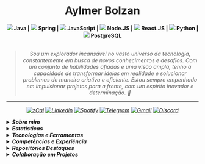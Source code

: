 <h1 align="center"> Aylmer Bolzan </h1>

<div align="center">
<b><img width="12"
  src="https://skillicons.dev/icons?i=java"> Java | <img width="12"
  src="https://skillicons.dev/icons?i=spring"> Spring | <img width="12"
  src="https://skillicons.dev/icons?i=javascript"> JavaScript | <img width="12"
  src="https://skillicons.dev/icons?i=nodejs"> Node.JS | <img width="12"
  src="https://skillicons.dev/icons?i=react"> React.JS | <img width="12"
  src="https://skillicons.dev/icons?i=python"> Python | <img width="12"
  src="https://skillicons.dev/icons?i=postgresql"> PostgreSQL</b>
<br>
<br>

<blockquote>
    <p><i>
        Sou um explorador incansável no vasto universo da tecnologia, constantemente em busca de novos conhecimentos e desafios. Com um conjunto de habilidades afiadas e uma visão ampla, tenho a capacidade de transformar ideias em realidade e solucionar problemas de maneira criativa e eficiente. Estou sempre empenhado em impulsionar projetos para a frente, com um espírito inovador e determinação. 🚀
</blockquote>
</div>

---

<div align="center">

[![zCal](https://img.shields.io/badge/Agenda-lavender?logo=googlemeet&logoColor=196ddb)](https://zcal.co/aylmerbolzan)
[![Linkedin](https://img.shields.io/badge/LinkedIn-lavender?logo=linkedin&logoColor=0077B5)](https://www.linkedin.com/in/aylmerbolzan)
[![Spotify](https://img.shields.io/badge/Spotify-lavender?logo=spotify)](https://open.spotify.com/user/aylmer.bolzan)
[![Telegram](https://img.shields.io/badge/Telegram-lavender?logo=telegram)](https://t.me/aylmerbolzan)
[![Gmail](https://img.shields.io/badge/Gmail-lavender?logo=gmail)](mailto:aylmer.bolzan@gmail.com)
[![Discord](https://img.shields.io/badge/Discord-lavender?logo=discord)](https://discord.com/users/930384476234743808)

</div>

<p>

<details closed>
<summary><strong>Sobre mim</strong></summary>

---

<div align="right" style="margin:auto">
        <img height="230em" src="https://github-readme-stats.vercel.app/api/top-langs/?username=aylmerbolzan&theme=dracula&custom_title=Linguagens%20que%20mais%20utilizo:"
       alt="Most used languages" align="right">
    </a>
</div>

Olá! Me chamo [**Aylmer Bolzan**](https://bento.me/aylmer).

Sou apaixonado por tecnologia desde muito jovem, sempre buscando conhecimento, novos desafios e voos longínquos.

Ao longo dos anos, tive a oportunidade incrível de trabalhar com profissionais talentosos e explorar diversas áreas do universo da tecnologia. Essa experiência me proporcionou habilidades valiosas e uma visão ampla sobre vários pontos que se conectam entre si.

Sou desenvolvedor full-stack, com expertise em desenvolvimento front-end e estou aprofundando cada vez mais meus conhecimentos em back-end. Além disso, já atuei em áreas correlacionadas como business intelligence, e-commerce, marketing e design, colaborando com equipes de alto nível.

Atualmente sou Desenvolvedor na E&L Produções de Software, idealizei o [SALVIA.eco.br](https://www.salvia.eco.br), e-commerce de biocosméticos, além de colaborar em projetos particulares e também em projetos open-source, adquirindo conhecimento e contribuindo com a comunidade, sempre em busca de aprendizado e crescimento na área.

Se você está procurando por alguém apaixonado por tecnologia, com experiência diversificada e sede de conhecimento, estou aqui pronto para encarar os desafios e fazer a diferença. Vamos juntos construir algo incrível!


</details>

<details closed>
<summary><strong>Estatísticas</strong></summary>
<div align="center">
<br>
<div style="display: flex; align-items: flex-start; gap: 10px; justify-content: center;">
  <img src="https://github-stats-alpha.vercel.app/api?username=aylmerbolzan&cc=2A2E36&tc=78d6f6&ic=fe6e95&bc=fff" alt="Profile" width="52%">
  <img src="https://github-readme-stats.vercel.app/api/wakatime?username=aylmerbolzan&theme=dracula&hide=text,git,other,xml&langs_count=6&range=last_7_days&custom_title=Desenvolvido%20essa%20semana:" alt="Wakatime Stats" width="46%">
</div>
<br>
<div style="display: flex; align-items: flex-start; gap: 10px; justify-content: center;">
  <img src="https://github-readme-streak-stats.herokuapp.com/?user=aylmerbolzan&theme=dracula&locale=pt_BR&fire=79DAFA&currStreakNum=fff&sideLabels=79DAFA" alt="Streaks" width="49%">
  <img src="https://github-readme-stats.vercel.app/api?username=aylmerbolzan&show_icons=true&theme=dracula&custom_title=Status%20do%20GitHub:" alt="Github Stats" width="46%">
</div>
<br>
<div style="display: flex; align-items: flex-start; gap: 10px; justify-content: center;">
  <img src="http://github-profile-summary-cards.vercel.app/api/cards/most-commit-language?username=aylmerbolzan&theme=dracula" alt="Top Language by Commit" width="40%">
  <img src="http://github-profile-summary-cards.vercel.app/api/cards/repos-per-language?username=aylmerbolzan&theme=dracula" alt="Top Language by Repo" width="40%">
</div>
<br>
<div style="display: flex; align-items: flex-start; gap: 10px; justify-content: center;">
  <img src="https://github-readme-activity-graph.vercel.app/graph?username=aylmerbolzan&bg_color=red&color=bd93f9&line=78d6f6&point=fff&area=true&custom_title=Gr%C3%A1fico%20de%20Contribui%C3%A7%C3%B5es%20Mensais:&hide_border=true" alt="Top Contribuition Graph" width="95%">
</div>
<br>
<div style="display: flex; align-items: flex-start; gap: 10px; justify-content: center;">
  <img src="http://github-profile-summary-cards.vercel.app/api/cards/profile-details?username=aylmerbolzan&theme=dracula" alt="Details" width="60%">
  <img src="http://github-profile-summary-cards.vercel.app/api/cards/productive-time?username=aylmerbolzan&theme=dracula&utcOffset=-3" alt="Commits" width="29%">
</div>
<br>
<div style="display: flex; align-items: flex-start; gap: 10px; justify-content: center;">
  <img src="https://github-profile-trophy.vercel.app/?username=aylmerbolzan&theme=dracula&margin-w=5&margin-h=5&column=-1" alt="Trophy" width="90%">
</div>
</a>
<br>
</div>
</details>

<details closed>
<summary><strong>Tecnologias e Ferramentas</strong></summary>


#### • Linguagens, Frameworks e Bibliotecas
![Java](https://custom-icon-badges.demolab.com/badge/-Java-a11015?style=flat&logo=java&logoColor=white)
![Python](https://img.shields.io/badge/Python-346fa0?style=flat&logo=python&logoColor=f7ca3e)
![JavaScript](https://img.shields.io/badge/JavaScript-ead41c?style=flat&logo=javascript&logoColor=323330)
![HTML5](https://img.shields.io/badge/HTML5-d84924?style=flat&logo=html5&logoColor=white)
![CSS3](https://img.shields.io/badge/CSS3-2449d8?style=flat&logo=css3&logoColor=white)
![Markdown](https://img.shields.io/badge/Markdown-000000?style=flat&logo=markdown&logoColor=white)
![Tailwind](https://img.shields.io/badge/Tailwind-35b3eb?style=flat&logo=tailwind-css&logoColor=white)
![Bootstrap](https://img.shields.io/badge/Bootstrap-6d11ea?style=flat&logo=bootstrap&logoColor=white)
![Spring](https://img.shields.io/badge/Spring-6aad3d?style=flat&logo=spring&logoColor=white)
![ReactJS](https://img.shields.io/badge/React.JS-2a2c2e?style=flat&logo=react&logoColor=61dafb)
![Axios](https://img.shields.io/badge/Axios-5527d8?style=flat&logo=axios&logoColor=white)

#### • IDEs, Editores e Extensões
![IntelliJ](https://img.shields.io/badge/IntelliJ%20IDEA-1a70a5?style=flat&logo=intellij-idea&logoColor=white)
![Eclipse](https://img.shields.io/badge/Eclipse-2d1e53?style=flat&logo=eclipse&logoColor=white)
![Visual Studio Code](https://img.shields.io/badge/Visual_Studio_Code-0073c2?style=flat&logo=visual%20studio%20code&logoColor=white)
![Notepad++](https://img.shields.io/badge/Notepad++-b0d579?style=flat&logo=notepad%2B%2B&logoColor=black)
![Repl.it](https://img.shields.io/badge/Repl.it-f26207?style=flat&logo=replit&logoColor=white)
![Prettier](https://img.shields.io/badge/Prettier-192931?style=flat&logo=prettier)
![ESLint](https://img.shields.io/badge/ESLint-4930bd?style=flat&logo=eslint&logoColor=7c7cea)

#### • Ambientes, Sistemas e Shells
![Docker](https://img.shields.io/badge/Docker-ffffff?style=flat&logo=docker&logoColor=#005a98)
![Github](https://img.shields.io/badge/Github-181717?style=flat&logo=github&logoColor=white)
![Node.JS](https://custom-icon-badges.demolab.com/badge/-Node.JS-679e58?style=flat&logo=node.js&logoColor=white)
![Git](https://img.shields.io/badge/Git-e44c30?style=flat&logo=git&logoColor=white)
![ZSH](https://img.shields.io/badge/zShell-ffffff?style=flat&logo=zsh)
![PowerShell](https://img.shields.io/badge/PowerShell-fff?style=flat&logo=powershell)

#### • Banco de Dados e Hosting
![PostgreSQL](https://img.shields.io/badge/PostgreSQL-30628a?style=flat&logo=postgresql&logoColor=white)
![SQLite](https://img.shields.io/badge/SQLite-c1cdda?style=flat&logo=sqlite&logoColor=1784ce)
![DBeaver](https://custom-icon-badges.demolab.com/badge/-DBeaver-8b7463?style=flat&logo=dbeaver&logoColor=white)
![Github Pages](https://img.shields.io/badge/GitHub%20Pages-c3c3c3?style=flat&logo=github&logoColor=black)
![Github Pages](https://img.shields.io/badge/Vercel-000000?style=flat&logo=vercel&logoColor=)

#### • Design
![Photoshop](https://img.shields.io/badge/Photoshop-001c33?style=flat&logo=Adobe%20Photoshop)
![Illustrator](https://img.shields.io/badge/Illustrator-632801?style=flat&logo=adobe%20illustrator)
![Lightroom](https://img.shields.io/badge/Lightroom-001c33?style=flat&logo=Adobe%20Lightroom)
![After Effects](https://img.shields.io/badge/After%20Effects-9a9aff?style=flat&logo=Adobe%20after%20effects&logoColor=37306f)
![Premiere](https://img.shields.io/badge/Premiere-280031?style=flat&logo=Adobe%20Premiere%20Pro)
![Figma](https://img.shields.io/badge/Figma-FFF?style=flat&logo=figma)
![Photopea](https://img.shields.io/badge/Photopea-1fa79a?style=flat&logo=photopea&logoColor=white)
![Sketch Up](https://img.shields.io/badge/Sketch%20Up-0951a0?style=flat&logo=sketchup&logoColor=white)
![Elementor](https://img.shields.io/badge/Elementor-8b0038?style=flat&logo=elementor&logoColor=white)
![Canva](https://img.shields.io/badge/Canva-00C4CC?&style=flat&logo=Canva&logoColor=white)

#### • E-commerce e Marketing
![Shopify](https://img.shields.io/badge/Shopify-74b02e?style=flat&logo=shopify&logoColor=white)
![Tray](https://img.shields.io/badge/Tray-0c084f?style=flat&logo=tray&logoColor=white)
![Magento](https://img.shields.io/badge/Magento-e65e20?style=flat&logo=magento&logoColor=white)
![Wordpress](https://img.shields.io/badge/WordPress-1f6f93?style=flat&logo=wordpress&logoColor=white)
![Yoast](https://img.shields.io/badge/Yoast-9d2666?style=flat&logo=yoast)
![Wix](https://img.shields.io/badge/Wix-1c1c1a?style=flat&logo=wix&logoColor=ecbc35)
![Joomla](https://img.shields.io/badge/Joomla-184170?style=flat&logo=joomla&logoColor=74b740)
![Blogger](https://img.shields.io/badge/Blogger-f25320?style=flat&logo=blogger&logoColor=white)
![Tag Manager](https://img.shields.io/badge/%20Tag%20Manager-83abeb?style=flat&logo=googletagmanager&logoColor=white)
![Page Speed](https://img.shields.io/badge/PageSpeed-d7d7d7?style=flat&logo=PageSpeedInsights)

#### • Analytics e Email Marketing
![Google Analytics](https://img.shields.io/badge/Google%20Analytics-e97600?style=flat&logo=google%20analytics&logoColor=white)
![Google Looker](https://img.shields.io/badge/Google%20Looker-3f7ee8?style=flat&logo=looker&logoColor=white)
![Hotjar](https://img.shields.io/badge/Hotjar-f24755?style=flat&logo=hotjar&logoColor=white)
![Wappalyzer](https://img.shields.io/badge/Wappalyzer-4208a4?style=flat&logo=wappalyzer&logoColor=white)
![Wakatime](https://img.shields.io/badge/WakaTime-000000?style=flat&logo=WakaTime&logoColor=white)
![Similar Web](https://img.shields.io/badge/Similar%20Web-092540?style=flat&logo=similarweb&logoColor=f28f00)
![SEMRush](https://img.shields.io/badge/SEMRush-fff?style=flat&logo=semrush&logoColor=)
![Meta Ads](https://custom-icon-badges.demolab.com/badge/-Meta%20Ads-1777f4?style=flat&logo=meta&logoColor=white)
![Google Ads](https://custom-icon-badges.demolab.com/badge/-Google%20Ads-5a5e61?style=flat&logo=googleads)
![Search Console](https://img.shields.io/badge/Search%20Console-dd4b39?style=flat&logo=googlesearchconsole&logoColor=white)
![Google My Business](https://img.shields.io/badge/Google%20My%20Business-4683e8?style=flat&logo=googlemybusiness&logoColor=white)
![Zoho Campaigns](https://img.shields.io/badge/Zoho%20Campaigns-d82325?style=flat&logo=zoho&logoColor=white)
![RD Station](https://img.shields.io/badge/RD%20Station-273b63?style=flat&logo=rider&logoColor=white)
![Mailchimp](https://img.shields.io/badge/Mailchimp-FFE01B?style=flat&logo=mailchimp&logoColor=black)

#### • OS e Ferramentas
![Linux](https://img.shields.io/badge/Linux-6073b5?style=flat&logo=Linux)
![Linux Mint](https://img.shields.io/badge/LinuxMint-gray?style=flat&logo=linuxmint)
![Windows](https://img.shields.io/badge/Windows-0073b5?style=flat&logo=windows&logoColor=white)
![Firefox](https://img.shields.io/badge/Firefox-485267?style=flat&logo=firefox)
![Google Sheets](https://img.shields.io/badge/Google%20Sheets-1f9c5f?style=flat&logo=google-sheets&logoColor=white)
![Miro](https://img.shields.io/badge/Miro-F7C922?style=flat&logo=Miro&logoColor=050036)
![TypeForm](https://custom-icon-badges.demolab.com/badge/TypeForm-262627?style=flat&logo=typeform&logoColor=white)
![Prezi](https://img.shields.io/badge/Prezi-2f7af2?style=flat&logo=prezi&logoColor=white)


</details>

<details closed>
<summary><strong>Competências e Experiência</strong></summary>

<br>

#### • Qualificação Profissional

---

<br>

[<img align="left" height="94px" width="94px" style="margin-right: 10px;" src="imgs/el.jpg"/>](https://www.el.com.br)

**Desenvolvedor** \
[**EL Produções de Software**](https://www.el.com.br) • Mar. 2023 - Atualmente \
Ferramentas & Tecnologias: `GWT`, `Java`, `React`, `PostgreSQL`, `Eclipse`, `DBeaver`, `Trello`, `outras...`

<br/>

[<img align="left" height="94px" width="94px" style="margin-right: 10px;" src="imgs/salvia.jpg"/>](https://www.salvia.eco.br)

**Co-Founder & CMO** \
[**SALVIA - Cosméticos Naturais**](https://www.salvia.eco.br) • Ago. 2018 - Fev. 2023 \
Ferramentas & Tecnologias: `Tray Commerce`, `Google Ads`, `Facebook Ads`, `Taboola Ads`, `Zoho Campaigns`, `outras...`

<br/>

[<img align="left" height="94px" width="94px" style="margin-right: 10px;" src="imgs/cpaps.jpg"/>](https://www.cpaps.com.br)

**Coordenador de E-commerce** \
[**CPAPS - Terapia do Sono**](https://www.cpaps.com.br) • Dez. 2017 - Mai. 2021 \
Ferramentas & Tecnologias: `Magento`, `Google Analytics`, `Hotjar`, `Google Tag Manager`, `RD Station`, `outras...`

<br/>

#### • Qualificação Acadêmica

---

<br>

[<img align="left" height="94px" width="94px" style="margin-right: 10px;" src="imgs/loiane.jpg"/>](https://loiane.training/)

**Loiane Training** \
[**Loiane Groner**](https://loiane.training/)

<details><summary>Credenciais e Certificados:</summary>
<br>

- [Curso de Java e Orientação a Objetos](https://drive.google.com/file/d/1_Kd2pGUdSe_oxvcJZm3_4_Yu685ZCnRI)
</details>

<br>

[<img align="left" height="94px" width="94px" style="margin-right: 10px;" src="imgs/oracle.jpg"/>](https://www.oracle.com/br/education/oracle-next-education/)

**Formação em Programação | T4** \
[**Oracle Next Education**](https://www.oracle.com/br/education/oracle-next-education/)

<details><summary>Credenciais e Certificados:</summary>
<br>

- [Formação Iniciante em Programação](https://cursos.alura.com.br/degree/certificate/a0cfcba8-2812-4edc-b48a-efff8c4bf9d9)
- [Git e GitHub: Controle e Compartilhamento de Código](https://cursos.alura.com.br/certificate/c631e3f3-50fc-4215-a002-1ef851f9be61)
- [JavaScript e HTML: Desenvolvimento de Jogo e Prática de Lógica de Programação](https://cursos.alura.com.br/certificate/e55a9862-4ca1-4018-9060-a6de6f170fff)
- [CSS Flexbox: Posicionamento de Elementos na Tela](https://cursos.alura.com.br/certificate/82b9cb2f-0082-4c43-98b1-57ed81fcdad9)
- [HTML5 e CSS3: Avançando no CSS](https://cursos.alura.com.br/certificate/58353d6f-ad6e-4a2a-a668-96776e805561)
- [HTML5 e CSS3: Formulários e Tabelas](https://cursos.alura.com.br/certificate/630d826f-3391-4575-a74c-9618738df000)
- [HTML5 e CSS3: Posicionamento, Listas e Navegação](https://cursos.alura.com.br/certificate/c6f1d50f-500d-4766-81ff-356403e181ea)
- [HTML5 e CSS3: Criando uma Página da Web](https://cursos.alura.com.br/certificate/eda0050a-773d-4a05-b1be-ac3b6fa2dd04)
</details>

<br>

[<img align="left" height="94px" width="94px" style="margin-right: 10px;" src="imgs/ifes.jpg"/>](https://reprograme-se.org.br)

**Desenvolvimento de Sistemas Web** \
[**IFES - Instituto Federal do Espírito Santo**](https://reprograme-se.org.br)

<details><summary>Credenciais e Certificados:</summary>
<br>

- [FIC 1 - Programação básica de aplicativos web - Front-end](https://drive.google.com/file/d/19jAoREoarh6C0nxoBRRTBx2ucKWrccn3/)
- [FIC 2 - Programação com JavaScript e o Framework Node.JS - Back-end](https://drive.google.com/file/d/14mGSkQcnAobiZEnX7PzyeDA7CBD4Gc6q/)
</details>

<br>

[<img align="left" height="94px" width="94px" style="margin-right: 10px;" src="imgs/ecbr.jpg"/>](https://www.ecommercebrasil.com.br)

**E-commerce Brasil** \
[**ECBR**](https://www.ecommercebrasil.com.br)

<details><summary>Credenciais e Certificados:</summary>
<br>

- [Imersão em Gestão de E-commerce](https://credencial.imasters.com.br/certificados/imprimir_do_evento/b93a105e78e400ada7acfe6facb4911c64c0da91)
- [Big Solution Customer Experience](https://drive.google.com/file/d/1kR6MAvFcxYAgDqZhSFaAYABzxWvXQsf2/view?usp=sharing)
- [The Future of E-Commerce - Edição Logística](https://drive.google.com/file/d/12TJjmBV21yqhe0w5drID2MkkcDekReWR/view?usp=sharing)
- [Fórum E-Commerce Brasil 2018](https://drive.google.com/file/d/1XkNNTnjdLs4Q87UE5HxpQvY2QaySnzFx/view?usp=sharing)
- [Fórum E-Commerce Brasil 2019](https://drive.google.com/file/d/1pQwnHjqAwBE8WPV8aVSf8dYN-YCg_2q8/view)
- [Fórum E-Commerce Brasil 2020](https://drive.google.com/file/d/13dER-Tqd3uYZY2Xp1FytGmBHRn3Fisye/view?usp=sharing)
</details>

<br>

[<img align="left" height="94px" width="94px" style="margin-right: 10px;" src="imgs/ii.jpg"/>](https://www.internetinnovation.com.br)

**Digital Business School** \
[**Internet Innovation**](https://www.internetinnovation.com.br)

<details><summary>Credenciais e Certificados:</summary>
<br>

- [Google Analytics](https://drive.google.com/file/d/1P-Z66UMp9YMgzf9VA8I0izHoRIbS8f1f/view?usp=sharing)
- [Google Tag Manager](https://drive.google.com/file/d/1h-WnEhZLK52uvDq4tGbJJ0YfEzqSNGTz/view?usp=sharing)
- [Google Ads](https://drive.google.com/file/d/11BKDo2HeS1WoFWQvaRe9J6XupADM3YfZ/view?usp=sharing)
</details>

<br>

[<img align="left" height="94px" width="94px" style="margin-right: 10px;" src="imgs/gab.jpg"/>](https://analytics.google.com/analytics/academy/)

**Google Analytics for Business** \
[**Google Analytics Academy**](https://analytics.google.com/analytics/academy/)

<details><summary>Credenciais e Certificados:</summary>
<br>

- [Advanced Google Analytics](https://analytics.google.com/analytics/academy/certificate/47Pg7Vo3Rcaw50I4U-bnHQ)
- [Introduction to Data Studio](https://analytics.google.com/analytics/academy/certificate/B51fnXmkRIuewI72gr3KRg)
- [Google Analytics for Beginners](https://analytics.google.com/analytics/academy/certificate/U5jc3Yl3SxeKXoMxDSNWxQ)
</details>

<br>


[<img align="left" height="94px" width="94px" style="margin-right: 10px;" src="imgs/dsa.jpg"/>](https://www.rockcontent.com.br)

**Data Science Academy** \
[**DSA**](https://www.rockcontent.com.br)

<details><summary>Credenciais e Certificados:</summary>
<br>

- [Introdução à Ciência de Dados 3.0](https://drive.google.com/file/d/1u5r_QVBqor5MV-8dZcAcnJkxc-68oYqE/view?usp=sharing)
- [Big Data Fundamentos 3.0](https://drive.google.com/file/d/1TnPpdJjtrkWWqPwkMn6vOvlFp9m42Gzt/view?usp=sharing)
</details>

<br>


[<img align="left" height="94px" width="94px" style="margin-right: 10px;" src="imgs/rockcontent.jpg"/>](https://www.rockcontent.com.br)

**Rock University** \
[**Rock Content**](https://www.rockcontent.com.br)

<details><summary>Credenciais e Certificados:</summary>
<br>

- [Conversion Rate Optimization (CRO)](https://drive.google.com/file/d/1IlNjXgsnwP8cFR0qIOjtA7bC7abcWGp6/view?usp=sharing)
- [Branding](https://drive.google.com/file/d/1ZEtnuetVjLW8ClUXfPSky2Rh3TACUt3w/view?usp=sharing)
</details>

<br>


[<img align="left" height="94px" width="94px" style="margin-right: 10px;" src="imgs/rd.jpg"/>](https://www.rdstation.com.br)

**RD University** \
[**RD Station**](https://www.rdstation.com.br)

<details><summary>Credenciais e Certificados:</summary>
<br>

- [Aprofundamento em Email Marketing e Automação](https://drive.google.com/file/d/1dVF8AmjTFD0sQrn8gTF45L_bTY0_Y2Lx/view?usp=sharing)
</details>

<br>

</details>

<details closed>


<summary><strong>Repositórios Destaques</strong></summary>
<br>
<div align="center">

<div style="display: flex; align-items: flex-start; gap: 10px; justify-content: center;">
  <a href="https://github.com/aylmerbolzan/1-Hackaton-Reprograme-se"><img src="https://github-readme-stats.vercel.app/api/pin/?username=aylmerbolzan&repo=1-Hackaton-Reprograme-se&theme=dracula" alt="Hackaton" ></a>
  <a href="https://github.com/aylmerbolzan/As-Aventuras-de-Maite"><img src="https://github-readme-stats.vercel.app/api/pin/?username=aylmerbolzan&repo=As-Aventuras-de-Maite&theme=dracula" alt="As Aventuras de Maitê" ></a>
</div>
<div style="display: flex; align-items: flex-start; gap: 10px; justify-content: center;">
  <a href="https://github.com/aylmerbolzan/todolist"><img src="https://github-readme-stats.vercel.app/api/pin/?username=aylmerbolzan&repo=todolist&theme=dracula" alt="Calculadora de IMC"></a>
  <a href="https://github.com/aylmerbolzan/devNotes"><img src="https://github-readme-stats.vercel.app/api/pin/?username=aylmerbolzan&repo=devNotes&theme=dracula" alt="devNotes"></a>
</div>
<div style="display: flex; align-items: flex-start; gap: 10px; justify-content: center;">
  <a href="https://github.com/aylmerbolzan/NLW.Rocketseat.10-Copa-2022"><img src="https://github-readme-stats.vercel.app/api/pin/?username=aylmerbolzan&repo=NLW.Rocketseat.10-Copa-2022&theme=dracula" alt="NLW 10"></a>
  <a href="https://github.com/aylmerbolzan/NLW.Rocketseat.11-Setup-2023"><img src="https://github-readme-stats.vercel.app/api/pin/?username=aylmerbolzan&repo=NLW.Rocketseat.11-Setup-2023&theme=dracula" alt="NLW 11"></a>
</div>
</div>
</details>


<details closed>


<summary><strong>Colaboração em Projetos</strong></summary>
<br>
<div align="center">

<div style="display: flex; align-items: flex-start; gap: 10px; justify-content: center;">
  <a href="https://github.com/menthorlabs/menthor"><img src="https://github-readme-stats.vercel.app/api/pin/?username=menthorlabs&repo=menthor&theme=dracula" alt="Menthor.io" ></a>
  <a href="https://github.com/ocodista/trampar-de-casa"><img src="https://github-readme-stats.vercel.app/api/pin/?username=ocodista&repo=trampar-de-casa&theme=dracula" alt="TrampardeCasa.com.br" ></a>
</div>
</div>
</details>
